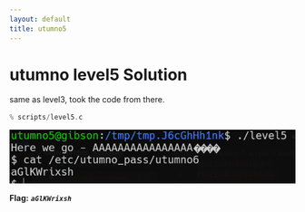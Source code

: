 ```yaml
---
layout: default
title: utumno5
---
```


# utumno level5 Solution

same as level3, took the code from there.

```c
% scripts/level5.c
```


![image](./images/level5.png)

**Flag:** ***`aGlKWrixsh`*** 
